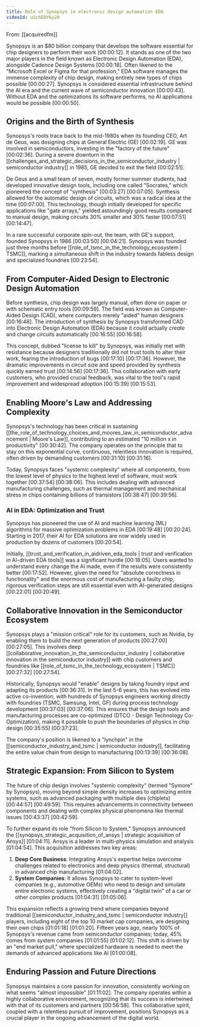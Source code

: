 ```yaml
---
title: Role of Synopsys in electronic design automation EDA
videoId: uSchEDY6y20
---
```


From: [[acquiredfm]] <br/> 

Synopsys is an $80 billion company that develops the software essential for chip designers to perform their work <a class="yt-timestamp" data-t="00:00:12">[00:00:12]</a>. It stands as one of the two major players in the field known as Electronic Design Automation (EDA), alongside Cadence Design Systems <a class="yt-timestamp" data-t="00:00:18">[00:00:18]</a>. Often likened to the "Microsoft Excel or Figma for that profession," EDA software manages the immense complexity of chip design, making entirely new types of chips possible <a class="yt-timestamp" data-t="00:00:27">[00:00:27]</a>. Synopsys is considered essential infrastructure behind the AI era and the current wave of semiconductor innovation <a class="yt-timestamp" data-t="00:00:43">[00:00:43]</a>. Without EDA and the optimizations its software performs, no AI applications would be possible <a class="yt-timestamp" data-t="00:00:50">[00:00:50]</a>.

## Origins and the Birth of Synthesis

Synopsys's roots trace back to the mid-1980s when its founding CEO, Art de Geus, was designing chips at General Electric (GE) <a class="yt-timestamp" data-t="00:02:19">[00:02:19]</a>. GE was involved in semiconductors, investing in the "factory of the future" <a class="yt-timestamp" data-t="00:02:36">[00:02:36]</a>. During a severe downturn in the [[challenges_and_strategic_decisions_in_the_semiconductor_industry | semiconductor industry]] in 1985, GE decided to exit the field <a class="yt-timestamp" data-t="00:02:51">[00:02:51]</a>.

De Geus and a small team of seven, mostly former summer students, had developed innovative design tools, including one called "Socrates," which pioneered the concept of "synthesis" <a class="yt-timestamp" data-t="00:03:27">[00:03:27]</a> <a class="yt-timestamp" data-t="00:07:05">[00:07:05]</a>. Synthesis allowed for the automatic design of circuits, which was a radical idea at the time <a class="yt-timestamp" data-t="00:07:00">[00:07:00]</a>. This technology, though initially developed for specific applications like "gate arrays," yielded astoundingly good results compared to manual design, making circuits 30% smaller and 30% faster <a class="yt-timestamp" data-t="00:07:51">[00:07:51]</a> <a class="yt-timestamp" data-t="00:14:47">[00:14:47]</a>.

In a rare successful corporate spin-out, the team, with GE's support, founded Synopsys in 1986 <a class="yt-timestamp" data-t="00:03:50">[00:03:50]</a> <a class="yt-timestamp" data-t="00:04:21">[00:04:21]</a>. Synopsys was founded just three months before [[role_of_tsmc_in_the_technology_ecosystem | TSMC]], marking a simultaneous shift in the industry towards fabless design and specialized foundries <a class="yt-timestamp" data-t="00:23:54">[00:23:54]</a>.

## From Computer-Aided Design to Electronic Design Automation

Before synthesis, chip design was largely manual, often done on paper or with schematic entry tools <a class="yt-timestamp" data-t="00:09:59">[00:09:59]</a>. The field was known as Computer-Aided Design (CAD), where computers merely "aided" human designers <a class="yt-timestamp" data-t="00:16:48">[00:16:48]</a>. The introduction of synthesis by Synopsys transformed CAD into Electronic Design Automation (EDA) because it could actually *create* and change circuits automatically <a class="yt-timestamp" data-t="00:16:55">[00:16:55]</a> <a class="yt-timestamp" data-t="00:16:58">[00:16:58]</a>.

This concept, dubbed "license to kill" by Synopsys, was initially met with resistance because designers traditionally did not trust tools to alter their work, fearing the introduction of bugs <a class="yt-timestamp" data-t="00:17:10">[00:17:10]</a> <a class="yt-timestamp" data-t="00:17:36">[00:17:36]</a>. However, the dramatic improvements in circuit size and speed provided by synthesis quickly earned trust <a class="yt-timestamp" data-t="00:14:56">[00:14:56]</a> <a class="yt-timestamp" data-t="00:17:36">[00:17:36]</a>. This collaboration with early customers, who provided crucial feedback, was vital to the tool's rapid improvement and widespread adoption <a class="yt-timestamp" data-t="00:15:39">[00:15:39]</a> <a class="yt-timestamp" data-t="00:15:53">[00:15:53]</a>.

## Enabling Moore's Law and Addressing Complexity

Synopsys's technology has been critical in sustaining [[the_role_of_technology_choices_and_moores_law_in_semiconductor_advancement | Moore's Law]], contributing to an estimated "10 million x in productivity" <a class="yt-timestamp" data-t="00:30:42">[00:30:42]</a>. The company operates on the principle that to stay on this exponential curve, continuous, relentless innovation is required, often driven by demanding customers <a class="yt-timestamp" data-t="00:31:10">[00:31:10]</a> <a class="yt-timestamp" data-t="00:31:16">[00:31:16]</a>.

Today, Synopsys faces "systemic complexity" where all components, from the lowest level of physics to the highest level of software, must work together <a class="yt-timestamp" data-t="00:37:54">[00:37:54]</a> <a class="yt-timestamp" data-t="00:38:06">[00:38:06]</a>. This includes dealing with advanced manufacturing challenges, such as thermal management and mechanical stress in chips containing billions of transistors <a class="yt-timestamp" data-t="00:38:47">[00:38:47]</a> <a class="yt-timestamp" data-t="00:39:56">[00:39:56]</a>.

### AI in EDA: Optimization and Trust

Synopsys has pioneered the use of AI and machine learning (ML) algorithms for massive optimization problems in EDA <a class="yt-timestamp" data-t="00:19:48">[00:19:48]</a> <a class="yt-timestamp" data-t="00:20:24">[00:20:24]</a>. Starting in 2017, their AI for EDA solutions are now widely used in production by dozens of customers <a class="yt-timestamp" data-t="00:20:54">[00:20:54]</a>.

Initially, [[trust_and_verification_in_aidriven_eda_tools | trust and verification in AI-driven EDA tools]] was a significant hurdle <a class="yt-timestamp" data-t="00:18:05">[00:18:05]</a>. Users wanted to understand every change the AI made, even if the results were consistently better <a class="yt-timestamp" data-t="00:17:52">[00:17:52]</a>. However, given the need for "absolute correctness in functionality" and the enormous cost of manufacturing a faulty chip, rigorous verification steps are still essential even with AI-generated designs <a class="yt-timestamp" data-t="00:22:01">[00:22:01]</a> <a class="yt-timestamp" data-t="00:20:49">[00:20:49]</a>.

## Collaborative Innovation in the Semiconductor Ecosystem

Synopsys plays a "mission critical" role for its customers, such as Nvidia, by enabling them to build the next generation of products <a class="yt-timestamp" data-t="00:27:00">[00:27:00]</a> <a class="yt-timestamp" data-t="00:27:05">[00:27:05]</a>. This involves deep [[collaborative_innovation_in_the_semiconductor_industry | collaborative innovation in the semiconductor industry]] with chip customers and foundries like [[role_of_tsmc_in_the_technology_ecosystem | TSMC]] <a class="yt-timestamp" data-t="00:27:32">[00:27:32]</a> <a class="yt-timestamp" data-t="00:27:54">[00:27:54]</a>.

Historically, Synopsys would "enable" designs by taking foundry input and adapting its products <a class="yt-timestamp" data-t="00:36:31">[00:36:31]</a>. In the last 5-6 years, this has evolved into active co-invention, with hundreds of Synopsys engineers working directly with foundries (TSMC, Samsung, Intel, GF) during process technology development <a class="yt-timestamp" data-t="00:37:03">[00:37:03]</a> <a class="yt-timestamp" data-t="00:37:06">[00:37:06]</a>. This ensures that the design tools and manufacturing processes are co-optimized (DTCO - Design Technology Co-Optimization), making it possible to push the boundaries of physics in chip design <a class="yt-timestamp" data-t="00:35:55">[00:35:55]</a> <a class="yt-timestamp" data-t="00:37:23">[00:37:23]</a>.

The company's position is likened to a "lynchpin" in the [[semiconductor_industry_and_tsmc | semiconductor industry]], facilitating the entire value chain from design to manufacturing <a class="yt-timestamp" data-t="00:13:39">[00:13:39]</a> <a class="yt-timestamp" data-t="00:36:08">[00:36:08]</a>.

## Strategic Expansion: From Silicon to System

The future of chip design involves "systemic complexity" (termed "Symore" by Synopsys), moving beyond simple density increases to optimizing entire systems, such as advanced packaging with multiple dies (chiplets) <a class="yt-timestamp" data-t="00:44:57">[00:44:57]</a> <a class="yt-timestamp" data-t="00:49:59">[00:49:59]</a>. This requires advancements in connectivity between components and dealing with complex physical phenomena like thermal issues <a class="yt-timestamp" data-t="00:43:37">[00:43:37]</a> <a class="yt-timestamp" data-t="00:42:59">[00:42:59]</a>.

To further expand its role "from Silicon to System," Synopsys announced the [[synopsys_strategic_acquisition_of_ansys | strategic acquisition of Ansys]] <a class="yt-timestamp" data-t="01:04:11">[01:04:11]</a>. Ansys is a leader in multi-physics simulation and analysis <a class="yt-timestamp" data-t="01:04:54">[01:04:54]</a>. This acquisition addresses two key areas:
1.  **Deep Core Business**: Integrating Ansys's expertise helps overcome challenges related to electronics and deep physics (thermal, structural) in advanced chip manufacturing <a class="yt-timestamp" data-t="01:04:02">[01:04:02]</a>.
2.  **System Companies**: It allows Synopsys to cater to system-level companies (e.g., automotive OEMs) who need to design and simulate entire electronic systems, effectively creating a "digital twin" of a car or other complex products <a class="yt-timestamp" data-t="01:04:31">[01:04:31]</a> <a class="yt-timestamp" data-t="01:05:06">[01:05:06]</a>.

This expansion reflects a growing trend where companies beyond traditional [[semiconductor_industry_and_tsmc | semiconductor industry]] players, including eight of the top 10 market cap companies, are designing their own chips <a class="yt-timestamp" data-t="01:01:18">[01:01:18]</a> <a class="yt-timestamp" data-t="01:01:20">[01:01:20]</a>. Fifteen years ago, nearly 100% of Synopsys's revenue came from semiconductor companies; today, 45% comes from system companies <a class="yt-timestamp" data-t="01:01:55">[01:01:55]</a> <a class="yt-timestamp" data-t="01:02:12">[01:02:12]</a>. This shift is driven by an "end market pull," where specialized hardware is needed to meet the demands of advanced applications like AI <a class="yt-timestamp" data-t="01:00:08">[01:00:08]</a>.

## Enduring Passion and Future Directions

Synopsys maintains a core passion for innovation, consistently working on what seems "almost impossible" <a class="yt-timestamp" data-t="01:11:02">[01:11:02]</a>. The company operates within a highly collaborative environment, recognizing that its success is intertwined with that of its customers and partners <a class="yt-timestamp" data-t="00:56:58">[00:56:58]</a>. This collaborative spirit, coupled with a relentless pursuit of improvement, positions Synopsys as a crucial player in the ongoing advancement of the digital world.